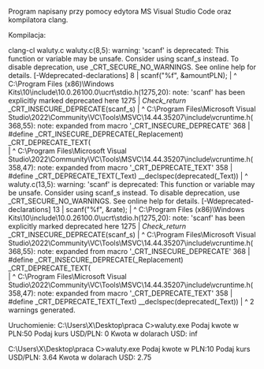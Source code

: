 Program napisany przy pomocy edytora MS Visual Studio Code oraz kompilatora clang.

Kompilacja:

clang-cl waluty.c
waluty.c(8,5): warning: 'scanf' is deprecated: This function or variable may be unsafe. Consider using scanf_s instead.
      To disable deprecation, use _CRT_SECURE_NO_WARNINGS. See online help for details. [-Wdeprecated-declarations]
    8 |     scanf("%f", &amountPLN);
      |     ^
C:\Program Files (x86)\Windows Kits\10\include\10.0.26100.0\ucrt\stdio.h(1275,20): note: 'scanf' has been explicitly
      marked deprecated here
 1275 |     _Check_return_ _CRT_INSECURE_DEPRECATE(scanf_s)
      |                    ^
C:\Program Files\Microsoft Visual Studio\2022\Community\VC\Tools\MSVC\14.44.35207\include\vcruntime.h(368,55): note:
      expanded from macro '_CRT_INSECURE_DEPRECATE'
  368 |         #define _CRT_INSECURE_DEPRECATE(_Replacement) _CRT_DEPRECATE_TEXT(    \
      |                                                       ^
C:\Program Files\Microsoft Visual Studio\2022\Community\VC\Tools\MSVC\14.44.35207\include\vcruntime.h(358,47): note:
      expanded from macro '_CRT_DEPRECATE_TEXT'
  358 | #define _CRT_DEPRECATE_TEXT(_Text) __declspec(deprecated(_Text))
      |                                               ^
waluty.c(13,5): warning: 'scanf' is deprecated: This function or variable may be unsafe. Consider using scanf_s instead.
      To disable deprecation, use _CRT_SECURE_NO_WARNINGS. See online help for details. [-Wdeprecated-declarations]
   13 |     scanf("%f", &rate);
      |     ^
C:\Program Files (x86)\Windows Kits\10\include\10.0.26100.0\ucrt\stdio.h(1275,20): note: 'scanf' has been explicitly
      marked deprecated here
 1275 |     _Check_return_ _CRT_INSECURE_DEPRECATE(scanf_s)
      |                    ^
C:\Program Files\Microsoft Visual Studio\2022\Community\VC\Tools\MSVC\14.44.35207\include\vcruntime.h(368,55): note:
      expanded from macro '_CRT_INSECURE_DEPRECATE'
  368 |         #define _CRT_INSECURE_DEPRECATE(_Replacement) _CRT_DEPRECATE_TEXT(    \
      |                                                       ^
C:\Program Files\Microsoft Visual Studio\2022\Community\VC\Tools\MSVC\14.44.35207\include\vcruntime.h(358,47): note:
      expanded from macro '_CRT_DEPRECATE_TEXT'
  358 | #define _CRT_DEPRECATE_TEXT(_Text) __declspec(deprecated(_Text))
      |                                               ^
2 warnings generated.

Uruchomienie:
C:\Users\X\Desktop\praca C>waluty.exe
Podaj kwote w PLN:50
Podaj kurs USD/PLN: 0
Kwota w dolarach USD: inf


C:\Users\X\Desktop\praca C>waluty.exe
Podaj kwote w PLN:10
Podaj kurs USD/PLN: 3.64
Kwota w dolarach USD: 2.75
